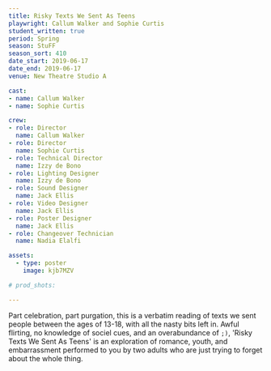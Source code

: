 ```yaml
---
title: Risky Texts We Sent As Teens
playwright: Callum Walker and Sophie Curtis
student_written: true
period: Spring
season: StuFF
season_sort: 410
date_start: 2019-06-17
date_end: 2019-06-17
venue: New Theatre Studio A

cast:
- name: Callum Walker
- name: Sophie Curtis

crew:
- role: Director
  name: Callum Walker
- role: Director
  name: Sophie Curtis
- role: Technical Director
  name: Izzy de Bono
- role: Lighting Designer
  name: Izzy de Bono
- role: Sound Designer
  name: Jack Ellis
- role: Video Designer
  name: Jack Ellis
- role: Poster Designer
  name: Jack Ellis
- role: Changeover Technician
  name: Nadia Elalfi

assets:
  - type: poster
    image: kjb7MZV

# prod_shots:

---
```


Part celebration, part purgation, this is a verbatim reading of texts we sent people between the ages of 13-18, with all the nasty bits left in. Awful flirting, no knowledge of sociel cues, and an overabundance of `;)`, 'Risky Texts We Sent As Teens' is an exploration of romance, youth, and embarrassment performed to you by two adults who are just trying to forget about the whole thing.
